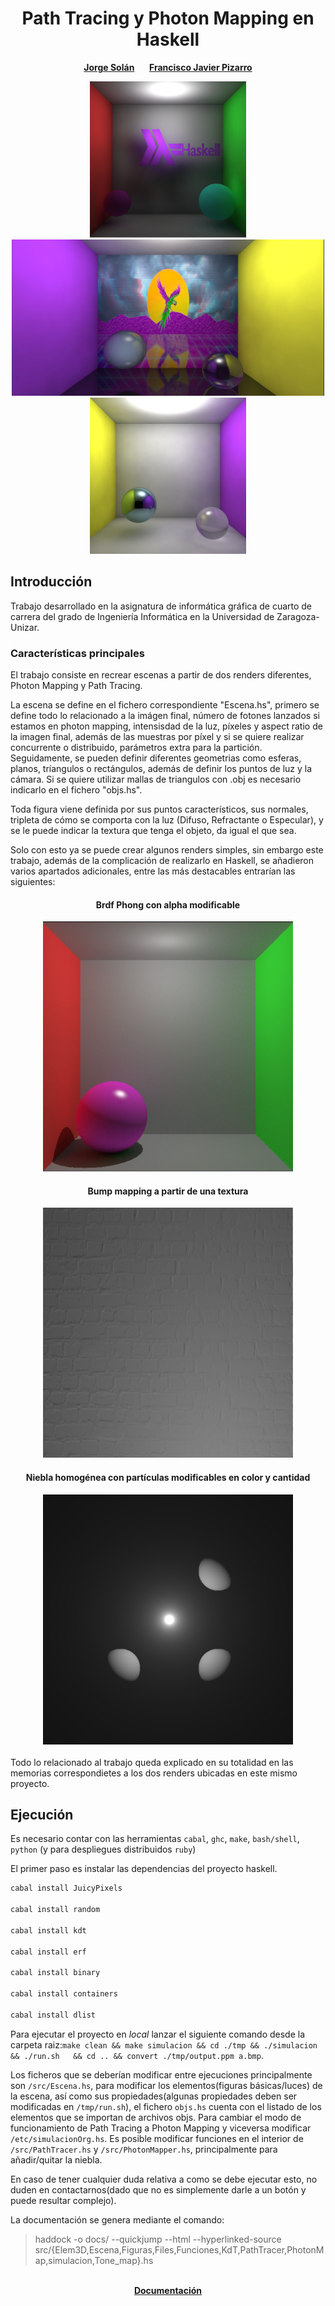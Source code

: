 <h1 align="center"> Path Tracing y Photon Mapping en Haskell </h1>

<p align="center">
    <p align="center">
    <a href="https://github.com/Jorgesolan"><strong>Jorge Solán</strong></a>
    &nbsp;&nbsp;&nbsp;&nbsp;
    <a href="https://github.com/FranciscoJavierPizarro"><strong>Francisco Javier Pizarro</strong></a>
  </p>
</p>

<div align="center">
  <img src="/Images/hask.jpeg" width="250" height="250"/>
  <img src="/Images/Parrot.jpeg" width="500" height="250"/>
  <img src="/Images/phot.jpeg" width="250" height="250"/>
</div>

## Introducción

Trabajo desarrollado en la asignatura de informática gráfica de cuarto de carrera del grado de Ingeniería Informática en la Universidad de Zaragoza-Unizar.

### Características principales

El trabajo consiste en recrear escenas a partir de dos renders diferentes, Photon Mapping y Path Tracing.

La escena se define en el fichero correspondiente "Escena.hs", primero se define todo lo relacionado a la imágen final, número de fotones lanzados si estamos en photon mapping, intensisdad de la luz, píxeles y aspect ratio de la imagen final, además de las muestras por píxel y si se quiere realizar concurrente o distribuido, parámetros extra para la partición. 
Seguidamente, se pueden definir diferentes geometrias como esferas, planos, tríangulos o rectángulos, además de definir los puntos de luz y la cámara. Si se quiere utilizar mallas de triangulos con .obj es necesario indicarlo en el fichero "objs.hs".

Toda figura viene definida por sus puntos característicos, sus normales, tripleta de cómo se comporta con la luz (Difuso, Refractante o Especular), y se le puede indicar la textura que tenga el objeto, da igual el que sea.

Solo con esto ya se puede crear algunos renders simples, sin embargo este trabajo, además de la complicación de realizarlo en Haskell, se añadieron varios apartados adicionales, entre las más destacables entrarían las siguientes:


<div align='center'>
<h4>Brdf Phong con alpha modificable</h4>
  <img src="/Images/phong.jpeg" width="400" height="400"/>
  <h4>Bump mapping a partir de una textura</h4>
  <img src="/Images/wall.jpeg" width="400" height="400"/>
  <h4>Niebla homogénea con partículas modificables en color y cantidad</h4>
  <img src="/Images/niebla.jpeg" width="400" height="400"/>
</div><br>
Todo lo relacionado al trabajo queda explicado en su totalidad en las memorias correspondietes a los dos renders ubicadas en este mismo proyecto.

## Ejecución


Es necesario contar con las herramientas `cabal`, `ghc`, `make`, `bash/shell`, `python` (y para despliegues distribuidos `ruby`)

El primer paso es instalar las dependencias del proyecto haskell.

```bash
cabal install JuicyPixels

cabal install random

cabal install kdt

cabal install erf

cabal install binary

cabal install containers

cabal install dlist
```

Para ejecutar el proyecto en *local* lanzar el siguiente comando desde la carpeta raiz:`make clean && make simulacion && cd ./tmp && ./simulacion  && ./run.sh   && cd .. && convert ./tmp/output.ppm a.bmp`.

Los ficheros que se deberían modificar entre ejecuciones principalmente son `/src/Escena.hs`, para modificar los elementos(figuras básicas/luces) de la escena, así como sus propiedades(algunas propiedades deben ser modificadas en `/tmp/run.sh`), el fichero `objs.hs` cuenta con el listado de los elementos que se importan de archivos objs. Para cambiar el modo de funcionamiento de Path Tracing a Photon Mapping y viceversa modificar `/etc/simulacionOrg.hs`. Es posible modificar funciones en el interior de `/src/PathTracer.hs` y `/src/PhotonMapper.hs`, principalmente para añadir/quitar la niebla.

En caso de tener cualquier duda relativa a como se debe ejecutar esto, no duden en contactarnos(dado que no es simplemente darle a un botón y puede resultar complejo).

La documentación se genera mediante el comando:

>haddock -o docs/ --quickjump --html --hyperlinked-source src/{Elem3D,Escena,Figuras,Files,Funciones,KdT,PathTracer,PhotonMap,simulacion,Tone_map}.hs
<div align='center'>
<br>
<a href='https://render-haskell.duckdns.org/'> <strong>Documentación</strong></a>